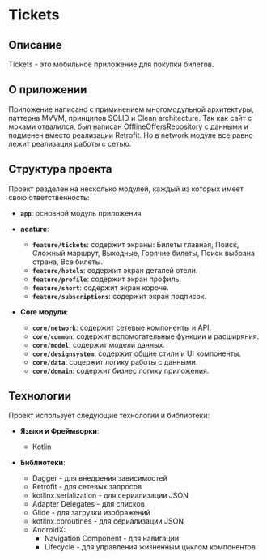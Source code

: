 # Tickets

## Описание

Tickets - это мобильное приложение для покупки билетов. 

## О приложении

Приложение написано с приминением многомодульной архитектуры, паттерна MVVM, принципов SOLID и Clean architecture. 
Так как сайт с моками отвалился, был написан OfflineOffersRepository c данными и подменен вместо реализации Retrofit. Но в network модуле все равно лежит реализация работы с сетью.

## Структура проекта

Проект разделен на несколько модулей, каждый из которых имеет свою ответственность:

- **`app`**: основной модуль приложения

- **аeature**:
  - **`feature/tickets`**: содержит экраны: Билеты главная, Поиск, Сложный маршрут, Выходные, Горячие билеты, Поиск выбрана страна, Все билеты.
  - **`feature/hotels`**: содержит экран деталей отели.
  - **`feature/profile`**: содержит экран профиль.
  - **`feature/short`**: содержит экран короче.
  - **`feature/subscriptions`**: содержит экран подписок.

- **Core модули**:
  - **`core/network`**: содержит сетевые компоненты и API.
  - **`core/common`**: содержит вспомогательные функции и расширяния.
  - **`core/model`**: содержит модели данных.
  - **`core/designsystem`**: содержит общие стили и UI компоненты.
  - **`core/data`**: содержит логику работы с данными.
  - **`core/domain`**: содержит бизнес логику приложения.

## Технологии

Проект использует следующие технологии и библиотеки:

- **Языки и Фреймворки**:
  - Kotlin

- **Библиотеки**:
  - Dagger - для внедрения зависимостей
  - Retrofit - для сетевых запросов
  - kotlinx.serialization - для сериализации JSON
  - Adapter Delegates - для списков
  - Glide - для загрузки изображений
  - kotlinx.coroutines - для сериализации JSON
  - AndroidX:
    - Navigation Component - для навигации
    - Lifecycle - для управления жизненным циклом компонентов


